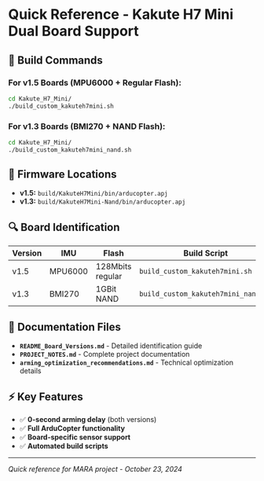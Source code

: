# Quick Reference - Kakute H7 Mini Dual Board Support

## 🚀 Build Commands

### For v1.5 Boards (MPU6000 + Regular Flash):
```bash
cd Kakute_H7_Mini/
./build_custom_kakuteh7mini.sh
```

### For v1.3 Boards (BMI270 + NAND Flash):
```bash
cd Kakute_H7_Mini/
./build_custom_kakuteh7mini_nand.sh
```

## 📁 Firmware Locations

- **v1.5:** `build/KakuteH7Mini/bin/arducopter.apj`
- **v1.3:** `build/KakuteH7Mini-Nand/bin/arducopter.apj`

## 🔍 Board Identification

| Version | IMU | Flash | Build Script |
|---------|-----|-------|--------------|
| v1.5 | MPU6000 | 128Mbits regular | `build_custom_kakuteh7mini.sh` |
| v1.3 | BMI270 | 1GBit NAND | `build_custom_kakuteh7mini_nand.sh` |

## 📖 Documentation Files

- **`README_Board_Versions.md`** - Detailed identification guide
- **`PROJECT_NOTES.md`** - Complete project documentation
- **`arming_optimization_recommendations.md`** - Technical optimization details

## ⚡ Key Features

- ✅ **0-second arming delay** (both versions)
- ✅ **Full ArduCopter functionality**
- ✅ **Board-specific sensor support**
- ✅ **Automated build scripts**

---
*Quick reference for MARA project - October 23, 2024*
